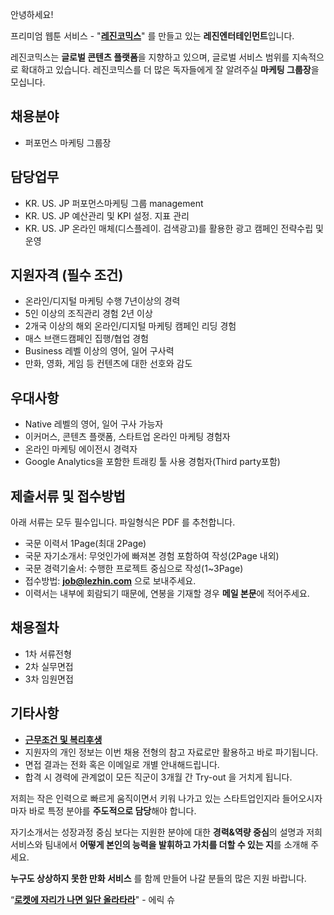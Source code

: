 ﻿안녕하세요!

프리미엄 웹툰 서비스 - "**[레진코믹스](http://www.lezhin.com)**" 를 만들고 있는 **레진엔터테인먼트**입니다.

레진코믹스는 **글로벌 콘텐츠 플랫폼**을 지향하고 있으며, 글로벌 서비스 범위를 지속적으로 확대하고 있습니다. 
레진코믹스를 더 많은 독자들에게 잘 알려주실 **마케팅 그룹장**을 모십니다.
 

## 채용분야 

- 퍼포먼스 마케팅 그룹장


## 담당업무

- KR. US. JP 퍼포먼스마케팅 그룹 management
- KR. US. JP 예산관리 및 KPI 설정. 지표 관리
- KR. US. JP 온라인 매체(디스플레이. 검색광고)를 활용한 광고 캠페인 전략수립 및 운영


## 지원자격 (필수 조건)

- 온라인/디지털 마케팅 수행 7년이상의 경력
- 5인 이상의 조직관리 경험 2년 이상
- 2개국 이상의 해외 온라인/디지털 마케팅 캠페인 리딩 경험
- 매스 브랜드캠페인 집행/협업 경험
- Business 레벨 이상의 영어, 일어 구사력
- 만화, 영화, 게임 등 컨텐츠에 대한 선호와 감도


## 우대사항

- Native 레벨의 영어, 일어 구사 가능자
- 이커머스, 콘텐츠 플랫폼, 스타트업 온라인 마케팅 경험자
- 온라인 마케팅 에이전시 경력자
- Google Analytics을 포함한 트래킹 툴 사용 경험자(Third party포함)


## 제출서류 및 접수방법

아래 서류는 모두 필수입니다. 파일형식은 PDF 를 추천합니다.

- 국문 이력서 1Page(최대 2Page)
- 국문 자기소개서: 무엇인가에 빠져본 경험 포함하여 작성(2Page 내외)
- 국문 경력기술서: 수행한 프로젝트 중심으로 작성(1~3Page)
- 접수방법: **job@lezhin.com** 으로 보내주세요.
- 이력서는 내부에 회람되기 때문에, 연봉을 기재할 경우 **메일 본문**에 적어주세요.


## 채용절차 

- 1차 서류전형
- 2차 실무면접 
- 3차 임원면접 


## 기타사항 
- [**근무조건 및 복리후생**](https://github.com/lezhin/apply/blob/master/README.md)
- 지원자의 개인 정보는 이번 채용 전형의 참고 자료로만 활용하고 바로 파기됩니다.
- 면접 결과는 전화 혹은 이메일로 개별 안내해드립니다.
- 합격 시 경력에 관계없이 모든 직군이 3개월 간 Try-out 을 거치게 됩니다. 


저희는 작은 인력으로 빠르게 움직이면서 키워 나가고 있는 스타트업인지라 들어오시자마자 바로 특정 분야를 **주도적으로 담당**해야 합니다. 

자기소개서는 성장과정 중심 보다는 지원한 분야에 대한 **경력&역량 중심**의 설명과 저희 서비스와 팀내에서 **어떻게 본인의 능력을 발휘하고 가치를 더할 수 있는 지**를 소개해 주세요.

**누구도 상상하지 못한 만화 서비스** 를 함께 만들어 나갈 분들의 많은 지원 바랍니다.


“[**로켓에 자리가 나면 일단 올라타라**](http://estima.wordpress.com/2012/05/28/sheryl/)" - 에릭 슈